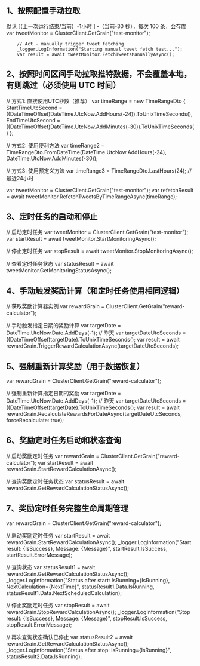 ## 1、按照配置手动拉取

默认 [（上一次运行结束/当前）-1小时 ] -（当前-30 秒），每次 100 条，会存库
var tweetMonitor = ClusterClient.GetGrain<ITweetMonitorGrain>("test-monitor");

        // Act - manually trigger tweet fetching
        _logger.LogInformation("Starting manual tweet fetch test...");
        var result = await tweetMonitor.FetchTweetsManuallyAsync();

## 2、按照时间区间手动拉取推特数据，不会覆盖本地，有则跳过（必须使用 UTC 时间）

// 方式1: 直接使用UTC秒数（推荐）
var timeRange = new TimeRangeDto
{
    StartTimeUtcSecond = ((DateTimeOffset)DateTime.UtcNow.AddHours(-24)).ToUnixTimeSeconds(),
    EndTimeUtcSecond = ((DateTimeOffset)DateTime.UtcNow.AddMinutes(-30)).ToUnixTimeSeconds()
};

// 方式2: 使用便利方法
var timeRange2 = TimeRangeDto.FromDateTime(DateTime.UtcNow.AddHours(-24), DateTime.UtcNow.AddMinutes(-30));

// 方式3: 使用预定义方法
var timeRange3 = TimeRangeDto.LastHours(24); // 最近24小时

var tweetMonitor = ClusterClient.GetGrain<ITweetMonitorGrain>("test-monitor");
var refetchResult = await tweetMonitor.RefetchTweetsByTimeRangeAsync(timeRange);

## 3、定时任务的启动和停止

// 启动定时任务
var tweetMonitor = ClusterClient.GetGrain<ITweetMonitorGrain>("test-monitor");
var startResult = await tweetMonitor.StartMonitoringAsync();

// 停止定时任务
var stopResult = await tweetMonitor.StopMonitoringAsync();

// 查看定时任务状态
var statusResult = await tweetMonitor.GetMonitoringStatusAsync();

## 4、手动触发奖励计算（和定时任务使用相同逻辑）

// 获取奖励计算器实例
var rewardGrain = ClusterClient.GetGrain<ITwitterRewardGrain>("reward-calculator");

// 手动触发指定日期的奖励计算
var targetDate = DateTime.UtcNow.Date.AddDays(-1); // 昨天
var targetDateUtcSeconds = ((DateTimeOffset)targetDate).ToUnixTimeSeconds();
var result = await rewardGrain.TriggerRewardCalculationAsync(targetDateUtcSeconds);


## 5、强制重新计算奖励（用于数据恢复）

var rewardGrain = ClusterClient.GetGrain<ITwitterRewardGrain>("reward-calculator");

// 强制重新计算指定日期的奖励
var targetDate = DateTime.UtcNow.Date.AddDays(-1); // 昨天
var targetDateUtcSeconds = ((DateTimeOffset)targetDate).ToUnixTimeSeconds();
var result = await rewardGrain.RecalculateRewardsForDateAsync(targetDateUtcSeconds, forceRecalculate: true);

## 6、奖励定时任务启动和状态查询

// 启动奖励定时任务
var rewardGrain = ClusterClient.GetGrain<ITwitterRewardGrain>("reward-calculator");
var startResult = await rewardGrain.StartRewardCalculationAsync();

// 查询奖励定时任务状态
var statusResult = await rewardGrain.GetRewardCalculationStatusAsync();

## 7、奖励定时任务完整生命周期管理

var rewardGrain = ClusterClient.GetGrain<ITwitterRewardGrain>("reward-calculator");

// 启动奖励定时任务
var startResult = await rewardGrain.StartRewardCalculationAsync();
_logger.LogInformation("Start result: {IsSuccess}, Message: {Message}", startResult.IsSuccess, startResult.ErrorMessage);

// 查询状态
var statusResult1 = await rewardGrain.GetRewardCalculationStatusAsync();
_logger.LogInformation("Status after start: IsRunning={IsRunning}, NextCalculation={NextTime}", 
    statusResult1.Data.IsRunning, statusResult1.Data.NextScheduledCalculation);

// 停止奖励定时任务
var stopResult = await rewardGrain.StopRewardCalculationAsync();
_logger.LogInformation("Stop result: {IsSuccess}, Message: {Message}", stopResult.IsSuccess, stopResult.ErrorMessage);

// 再次查询状态确认已停止
var statusResult2 = await rewardGrain.GetRewardCalculationStatusAsync();
_logger.LogInformation("Status after stop: IsRunning={IsRunning}", statusResult2.Data.IsRunning);